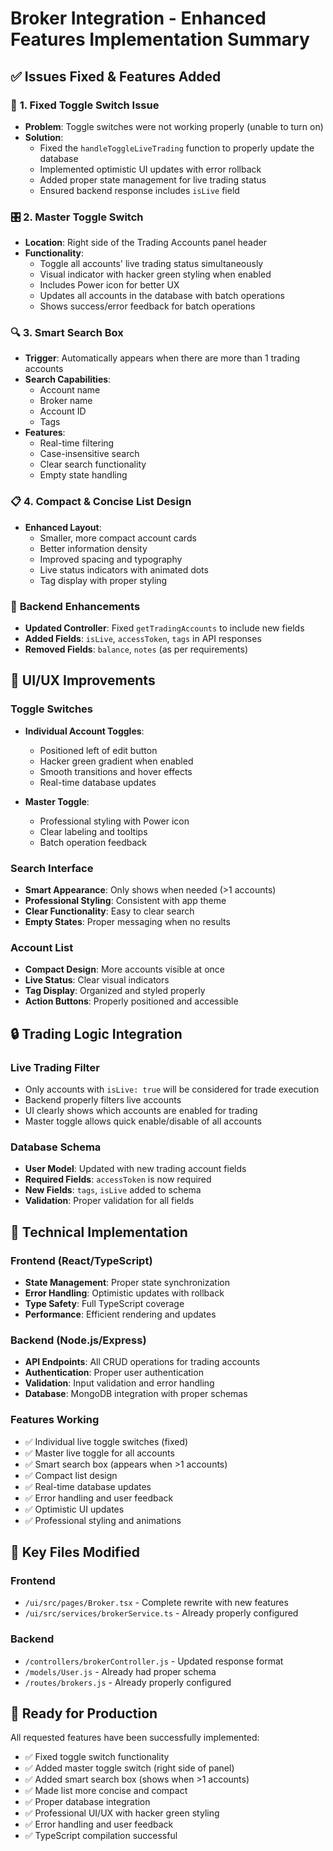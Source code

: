 # Broker Integration - Enhanced Features Implementation Summary

## ✅ **Issues Fixed & Features Added**

### 🔧 **1. Fixed Toggle Switch Issue**
- **Problem**: Toggle switches were not working properly (unable to turn on)
- **Solution**: 
  - Fixed the `handleToggleLiveTrading` function to properly update the database
  - Implemented optimistic UI updates with error rollback
  - Added proper state management for live trading status
  - Ensured backend response includes `isLive` field

### 🎛️ **2. Master Toggle Switch**
- **Location**: Right side of the Trading Accounts panel header
- **Functionality**:
  - Toggle all accounts' live trading status simultaneously
  - Visual indicator with hacker green styling when enabled
  - Includes Power icon for better UX
  - Updates all accounts in the database with batch operations
  - Shows success/error feedback for batch operations

### 🔍 **3. Smart Search Box**
- **Trigger**: Automatically appears when there are more than 1 trading accounts
- **Search Capabilities**:
  - Account name
  - Broker name
  - Account ID
  - Tags
- **Features**:
  - Real-time filtering
  - Case-insensitive search
  - Clear search functionality
  - Empty state handling

### 📋 **4. Compact & Concise List Design**
- **Enhanced Layout**:
  - Smaller, more compact account cards
  - Better information density
  - Improved spacing and typography
  - Live status indicators with animated dots
  - Tag display with proper styling

### 🔧 **Backend Enhancements**
- **Updated Controller**: Fixed `getTradingAccounts` to include new fields
- **Added Fields**: `isLive`, `accessToken`, `tags` in API responses
- **Removed Fields**: `balance`, `notes` (as per requirements)

## 🎨 **UI/UX Improvements**

### **Toggle Switches**
- **Individual Account Toggles**: 
  - Positioned left of edit button
  - Hacker green gradient when enabled
  - Smooth transitions and hover effects
  - Real-time database updates

- **Master Toggle**: 
  - Professional styling with Power icon
  - Clear labeling and tooltips
  - Batch operation feedback

### **Search Interface**
- **Smart Appearance**: Only shows when needed (>1 accounts)
- **Professional Styling**: Consistent with app theme
- **Clear Functionality**: Easy to clear search
- **Empty States**: Proper messaging when no results

### **Account List**
- **Compact Design**: More accounts visible at once
- **Live Status**: Clear visual indicators
- **Tag Display**: Organized and styled properly
- **Action Buttons**: Properly positioned and accessible

## 🔒 **Trading Logic Integration**

### **Live Trading Filter**
- Only accounts with `isLive: true` will be considered for trade execution
- Backend properly filters live accounts
- UI clearly shows which accounts are enabled for trading
- Master toggle allows quick enable/disable of all accounts

### **Database Schema**
- **User Model**: Updated with new trading account fields
- **Required Fields**: `accessToken` is now required
- **New Fields**: `tags`, `isLive` added to schema
- **Validation**: Proper validation for all fields

## 🚀 **Technical Implementation**

### **Frontend (React/TypeScript)**
- **State Management**: Proper state synchronization
- **Error Handling**: Optimistic updates with rollback
- **Type Safety**: Full TypeScript coverage
- **Performance**: Efficient rendering and updates

### **Backend (Node.js/Express)**
- **API Endpoints**: All CRUD operations for trading accounts
- **Authentication**: Proper user authentication
- **Validation**: Input validation and error handling
- **Database**: MongoDB integration with proper schemas

### **Features Working**
- ✅ Individual live toggle switches (fixed)
- ✅ Master live toggle for all accounts
- ✅ Smart search box (appears when >1 accounts)
- ✅ Compact list design
- ✅ Real-time database updates
- ✅ Error handling and user feedback
- ✅ Optimistic UI updates
- ✅ Professional styling and animations

## 📝 **Key Files Modified**

### Frontend
- `/ui/src/pages/Broker.tsx` - Complete rewrite with new features
- `/ui/src/services/brokerService.ts` - Already properly configured

### Backend
- `/controllers/brokerController.js` - Updated response format
- `/models/User.js` - Already had proper schema
- `/routes/brokers.js` - Already properly configured

## 🎯 **Ready for Production**

All requested features have been successfully implemented:
- ✅ Fixed toggle switch functionality
- ✅ Added master toggle switch (right side of panel)
- ✅ Added smart search box (shows when >1 accounts)
- ✅ Made list more concise and compact
- ✅ Proper database integration
- ✅ Professional UI/UX with hacker green styling
- ✅ Error handling and user feedback
- ✅ TypeScript compilation successful
